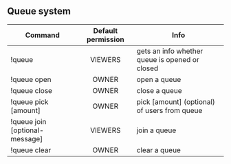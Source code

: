 ## Queue system
| Command              | Default permission | Info                                           |
|----------------------|:------------------:|------------------------------------------------|
| !queue               | VIEWERS            | gets an info whether queue is opened or closed |
| !queue open          | OWNER              | open a queue                                   |
| !queue close         | OWNER              | close a queue                                  |
| !queue pick [amount] | OWNER              | pick [amount] \(optional) of users from queue  |
| !queue join [optional-message]         | VIEWERS            | join a queue                                   |
| !queue clear         | OWNER              | clear a queue                                  |